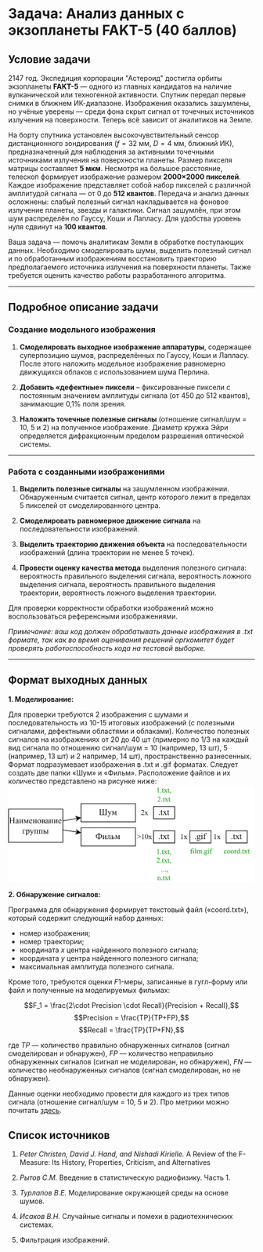 # **Задача: Анализ данных с экзопланеты FAKT-5 (40 баллов)**

## **Условие задачи**

2147 год. Экспедиция корпорации "Астероид" достигла орбиты экзопланеты **FAKT-5** — одного из главных кандидатов на наличие вулканической или техногенной активности. Спутник передал первые снимки в ближнем ИК-диапазоне. Изображения оказались зашумлены, но учёные уверены — среди фона скрыт сигнал от точечных источников излучения на поверхности. Теперь всё зависит от аналитиков на Земле.

На борту спутника установлен высокочувствительный сенсор дистанционного зондирования ($f = 32$ мм, $D = 4$ мм, ближний ИК), предназначенный для наблюдения за активными точечными источниками излучения на поверхности планеты. Размер пикселя матрицы составляет **5 мкм**. Несмотря на большое расстояние, телескоп формирует изображение размером **2000×2000 пикселей**. Каждое изображение представляет собой набор пикселей с различной амплитудой сигнала — от 0 до **512 квантов**. Передача и анализ данных осложнены: слабый полезный сигнал накладывается на фоновое излучение планеты, звезды и галактики. Сигнал зашумлён, при этом шум распределён по Гауссу, Коши и Лапласу. Для удобства уровень нуля сдвинут на **100 квантов**.

Ваша задача — помочь аналитикам Земли в обработке поступающих данных. Необходимо смоделировать шумы, выделить полезный сигнал и по обработанным изображениям восстановить траекторию предполагаемого источника излучения на поверхности планеты. Также требуется оценить качество работы разработанного алгоритма.

---

## **Подробное описание задачи**

### **Создание модельного изображения**

1. **Смоделировать выходное изображение аппаратуры**, содержащее суперпозицию шумов, распределённых по Гауссу, Коши и Лапласу. После этого наложить модельное изображение равномерно движущихся облаков с использованием шума Перлина.
   
2. **Добавить «дефектные» пиксели** – фиксированные пиксели с постоянным значением амплитуды сигнала (от 450 до 512 квантов), занимающие 0,1% поля зрения.

3. **Наложить точечные полезные сигналы** (отношение сигнал/шум = 10, 5 и 2) на полученное изображение. Диаметр кружка Эйри определяется дифракционным пределом разрешения оптической системы.

---

### **Работа с созданными изображениями**

1. **Выделить полезные сигналы** на зашумленном изображении. Обнаруженным считается сигнал, центр которого лежит в пределах 5 пикселей от смоделированного центра.
   
2. **Смоделировать равномерное движение сигнала** на последовательности изображений.

3. **Выделить траекторию движения объекта** на последовательности изображений (длина траектории не менее 5 точек).

4. **Провести оценку качества метода** выделения полезного сигнала: вероятность правильного выделения сигнала, вероятность ложного выделения сигнала, вероятность правильного выделения траектории, вероятность ложного выделения траектории. 

Для проверки корректности обработки изображений можно воспользоваться референсными изображениями.


*Примечание: ваш код должен обрабатывать данные изображения в .txt формате, так как во время оценивания решений оргкомитет будет проверять работоспособность кода на тестовой выборке.*

---

## **Формат выходных данных**

**1. Моделирование:**

Для проверки требуются 2 изображения с шумами и последовательность из 10-15 итоговых изображений (с полезными сигналами, дефектными областями и облаками). Количество полезных сигналов на изображениях от 20 до 40 шт (примерно по 1/3 на каждый вид сигнала по отношению сигнал/шум = 10 (например, 13 шт), 5 (например, 13 шт) и 2 например, 14 шт), пространственно разнесенных. Формат подразумевает изображения в .txt и .gif форматах. Следует создать две папки «Шум» и «Фильм». Расположение файлов и их количество представлено на рисунке ниже:
![scheme](scheme.png)

**2. Обнаружение сигналов:**

Программа для обнаружения формирует текстовый файл («coord.txt»), который содержит следующий набор данных:
-	номер изображения;
-	номер траектории;
-	координата $x$ центра найденного полезного сигнала;
-	координата $y$ центра найденного полезного сигнала;
-	максимальная амплитуда полезного сигнала.

Кроме того, требуются оценки $F1$-меры, записанные в гугл-форму или файл и полученные на моделируемых фильмах:

 $$F_1 = \frac{2\cdot Precision \cdot Recall}{Precision + Recall},$$
 $$Precision = \frac{TP}{TP+FP},$$
 $$Recall = \frac{TP}{TP+FN},$$

 где $TP$ — количество правильно обнаруженных сигналов (сигнал смоделирован и обнаружен), $FP$ — количество неправильно обнаруженных сигналов (сигнал не моделирован, но обнаружен), $FN$ — количество необнаруженных сигналов (сигнал смоделирован, но не обнаружен).

Данные оценки необходимо провести для каждого из трех типов сигнала (отношение сигнал/шум = 10, 5 и 2). Про метрики можно почитать [здесь](problem_data/literature/Review%20of%20the%20F-measure.pdf).

## **Список источников**

1. *Peter Christen, David J. Hand, and Nishadi Kirielle.* A Review of the F-Measure: Its History, Properties, Criticism, and Alternatives

2. *Рытов С.М.* Введение в статистическую радиофизику. Часть 1.

3. *Турлапов В.Е.* Моделирование окружающей среды на основе шумов.

4. *Исаков В.Н.* Случайные сигналы и помехи в радиотехнических системах.

5. Фильтрация изображений.